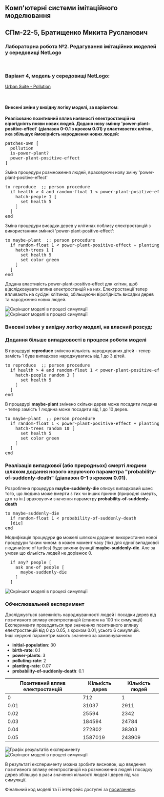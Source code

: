## Комп'ютерні системи імітаційного моделювання
## СПм-22-5, **Братищенко Микита Русланович**
### Лабораторна робота №**2**. Редагування імітаційних моделей у середовищі NetLogo

<br>

### Варіант 4, модель у середовищі NetLogo:
[Urban Suite - Pollution](https://www.netlogoweb.org/launch#http://www.netlogoweb.org/assets/modelslib/Curricular%20Models/Urban%20Suite/Urban%20Suite%20-%20Pollution.nlogo)

<br>

#### Внесені зміни у вихідну логіку моделі, за варіантом:

**Реалізовано позитивний вплив наявності електростанцій на вірогідність появи нових людей. Додано нову змінну 'power-plant-positive-effect' (діапазон 0-0.1 з кроком 0.01) у властивостях клітин, яка збільшує ймовірність народження нових людей:**

<pre>
patches-own [
  pollution
  is-power-plant?
  power-plant-positive-effect
]
</pre>
Зміна процедури розмноження людей, враховуючи нову зміну 'power-plant-positive-effect'
<pre>
to reproduce  ;; person procedure
  if health > 4 and random-float 1 < power-plant-positive-effect + birth-rate[
    hatch-people 1 [
      set health 5
    ]
  ]
end
</pre>

Зміна процедури висадки дерев у клітинах поблизу електростанцій з використанням змінної 'power-plant-positive-effect':
<pre>
to maybe-plant  ;; person procedure
  if random-float 1 < power-plant-positive-effect + planting-rate [
    hatch-trees 1 [
      set health 5
      set color green
    ]
  ]
end
</pre>

Додана властивість power-plant-positive-effect для клітин, щоб відслідковувати вплив електростанцій на них. Електростанції тепер впливають на сусідні клітинах, збільшуючи вірогідність висадки дерев та народження нових людей.

![Скріншот моделі в процесі симуляції](default.png)
![Скріншот моделі в процесі симуляції](with-power-plant-positive-effect.png)

### Внесені зміни у вихідну логіку моделі, на власний розсуд:
### Додання більше випадковості в процеси роботи моделі

В процедурі **reproduce** змінено кількість народжуваних дітей - тепер замість 1 буде випадково народжуватись від 1 до 3 дітей.
<pre>
to reproduce  ;; person procedure
  if health > 4 and random-float 1 < power-plant-positive-effect + birth-rate [
    hatch-people random 3 [
      set health 5
    ]
  ]
end
</pre>

В процедурі **maybe-plant** змінено скільки дерев може посадити людина - тепер замість 1 людина може посадити від 1 до 10 дерев.
<pre>
to maybe-plant  ;; person procedure
  if random-float 1 < power-plant-positive-effect + planting-rate[
    hatch-trees random 10 [
      set health 5
      set color green
    ]
  ]
end
</pre>

### Реалізація випадкової (або природньох) смерті людини шляхом додання нового керуючого параметра "probability-of-suddenly-death" (діапазон 0-1 з кроком 0.01). 

Розроблена процедура **maybe-suddenly-die** описує випадковий шанс того, що людина може вмерти з тих чи інших причин (природня смерть, дтп та ін.) враховуючи значення параметру **probability-of-suddenly-death**
<pre>
to maybe-suddenly-die
  if random-float 1 < probability-of-suddenly-death 
  [die]
end 
</pre>

Модифікація процедури **go** можелі шляхом додання використання нової процедури таким чином: в кожен момент часу (тік) для одної випадкової людини(one of turtles) буде виклик функції **maybe-suddenly-die**. Але за умови що кількість людей не дорівнює 0.
<pre>
  if any? people [
    ask one-of people [
      maybe-suddenly-die
    ]
  ]
</pre>

![Скріншот моделі в процесі симуляції](custom-changes-in-logic.png)

### Обчислювальний експеримент
Досліджується залежність народжуванності людей і посадки дерев від позитивного впливу електростанцій (станом на 100 тік симуляції)
Експерименти проводяться при значеннях позитивного впливу електростанцій від 0 до 0.05, з кроком 0.01, усього 6 симуляцій.  
Інші керуючі параметри мають значення за замовчуванням:
- **initial-population**: 30
- **birth-rate**: 0.1
- **power-plants**: 3
- **polluting-rate**: 2
- **planting-rate**: 0.07
- **probability-of-suddenly-death**: 0.1
<table>
<thead>
<tr><th>Позитивний вплив електростанцій</th><th>Кількість дерев</th><th>Кількість людей</th></tr>
</thead>
<tbody>
<tr><td>0</td><td>712</td><td>1</td>
<tr><td>0.01</td><td>31037</td><td>2911</td>
<tr><td>0.02</td><td>25594</td><td>2342</td>
<tr><td>0.03</td><td>184594</td><td>24784</td>
<tr><td>0.04</td><td>272802</td><td>38303</td>
<tr><td>0.05</td><td>1587019</td><td>243909</td>
</tbody>
</table>

![Графік результатів експерименту](diagram.png)
![Скріншот моделі в процесі симуляції](experiment-results.png)

В результаті експерименту можна зробити висновок, що введення позитивного впливу електростанцій на розмноження людей і посадку дерев збільшує в рази значення кількості людей і дерев під час симуляції.

Фінальний код моделі та її інтерфейс доступні за [посиланням](changed-source-code.nlogo).
<br>
